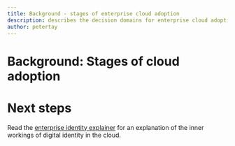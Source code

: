 ```yaml
---
title: Background - stages of enterprise cloud adoption
description: describes the decision domains for enterprise cloud adoption
author: petertay
---
```


# Background: Stages of cloud adoption



# Next steps

Read the [enterprise identity explainer]() for an explanation of the inner workings of digital identity in the cloud.